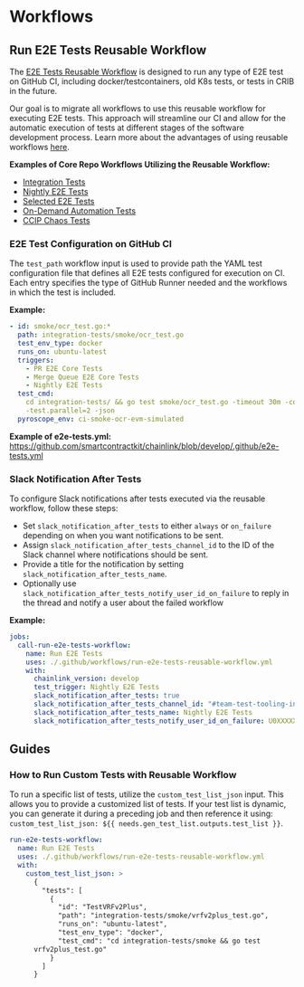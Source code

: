# Workflows

## Run E2E Tests Reusable Workflow

The [E2E Tests Reusable Workflow](./run-e2e-tests.yml) is designed to run any
type of E2E test on GitHub CI, including docker/testcontainers, old K8s tests,
or tests in CRIB in the future.

Our goal is to migrate all workflows to use this reusable workflow for executing
E2E tests. This approach will streamline our CI and allow for the automatic
execution of tests at different stages of the software development process.
Learn more about the advantages of using reusable workflows
[here](https://smartcontract-it.atlassian.net/wiki/spaces/TT/pages/815497220/CI+Workflows+for+E2E+Tests).

**Examples of Core Repo Workflows Utilizing the Reusable Workflow:**

- [Integration Tests](https://github.com/smartcontractkit/chainlink/blob/develop/.github/workflows/integration-tests.yml)
- [Nightly E2E Tests](https://github.com/smartcontractkit/chainlink/blob/develop/.github/workflows/run-nightly-e2e-tests.yml)
- [Selected E2E Tests](https://github.com/smartcontractkit/chainlink/blob/develop/.github/workflows/run-selected-e2e-tests.yml)
- [On-Demand Automation Tests](https://github.com/smartcontractkit/chainlink/blob/develop/.github/workflows/automation-ondemand-tests.yml)
- [CCIP Chaos Tests](https://github.com/smartcontractkit/chainlink/blob/develop/.github/workflows/ccip-chaos-tests.yml)

### E2E Test Configuration on GitHub CI

The `test_path` workflow input is used to provide path the YAML test
configuration file that defines all E2E tests configured for execution on CI.
Each entry specifies the type of GitHub Runner needed and the workflows in which
the test is included.

**Example:**

```yml
- id: smoke/ocr_test.go:*
  path: integration-tests/smoke/ocr_test.go
  test_env_type: docker
  runs_on: ubuntu-latest
  triggers:
    - PR E2E Core Tests
    - Merge Queue E2E Core Tests
    - Nightly E2E Tests
  test_cmd:
    cd integration-tests/ && go test smoke/ocr_test.go -timeout 30m -count=1
    -test.parallel=2 -json
  pyroscope_env: ci-smoke-ocr-evm-simulated
```

**Example of e2e-tests.yml:**
https://github.com/smartcontractkit/chainlink/blob/develop/.github/e2e-tests.yml

### Slack Notification After Tests

To configure Slack notifications after tests executed via the reusable workflow,
follow these steps:

- Set `slack_notification_after_tests` to either `always` or `on_failure`
  depending on when you want notifications to be sent.
- Assign `slack_notification_after_tests_channel_id` to the ID of the Slack
  channel where notifications should be sent.
- Provide a title for the notification by setting
  `slack_notification_after_tests_name`.
- Optionally use `slack_notification_after_tests_notify_user_id_on_failure` to
  reply in the thread and notify a user about the failed workflow

**Example:**

```yml
jobs:
  call-run-e2e-tests-workflow:
    name: Run E2E Tests
    uses: ./.github/workflows/run-e2e-tests-reusable-workflow.yml
    with:
      chainlink_version: develop
      test_trigger: Nightly E2E Tests
      slack_notification_after_tests: true
      slack_notification_after_tests_channel_id: "#team-test-tooling-internal"
      slack_notification_after_tests_name: Nightly E2E Tests
      slack_notification_after_tests_notify_user_id_on_failure: U0XXXXXXX
```

## Guides

### How to Run Custom Tests with Reusable Workflow

To run a specific list of tests, utilize the `custom_test_list_json` input. This
allows you to provide a customized list of tests. If your test list is dynamic,
you can generate it during a preceding job and then reference it using:
`custom_test_list_json: ${{ needs.gen_test_list.outputs.test_list }}`.

```yml
run-e2e-tests-workflow:
  name: Run E2E Tests
  uses: ./.github/workflows/run-e2e-tests-reusable-workflow.yml
  with:
    custom_test_list_json: >
      {
        "tests": [
          {
            "id": "TestVRFv2Plus",
            "path": "integration-tests/smoke/vrfv2plus_test.go",
            "runs_on": "ubuntu-latest",
            "test_env_type": "docker",
            "test_cmd": "cd integration-tests/smoke && go test
      vrfv2plus_test.go"
          }
        ]
      }
```
